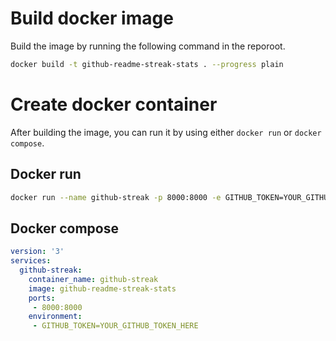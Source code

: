 # Build docker image
Build the image by running the following command in the reporoot.
```bash
docker build -t github-readme-streak-stats . --progress plain
```
# Create docker container
After building the image, you can run it by using either `docker run` or `docker compose`.
## Docker run
```bash
docker run --name github-streak -p 8000:8000 -e GITHUB_TOKEN=YOUR_GITHUB_TOKEN_HERE github-readme-streak-stats
```
## Docker compose
```yml
version: '3'
services:
  github-streak:
    container_name: github-streak
    image: github-readme-streak-stats
    ports:
     - 8000:8000
    environment:
     - GITHUB_TOKEN=YOUR_GITHUB_TOKEN_HERE
```